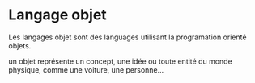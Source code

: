 # Langage objet

Les langages objet sont des languages utilisant la programation orienté objets.

un objet représente un concept, une idée ou toute entité du monde physique, comme une voiture, une personne...
